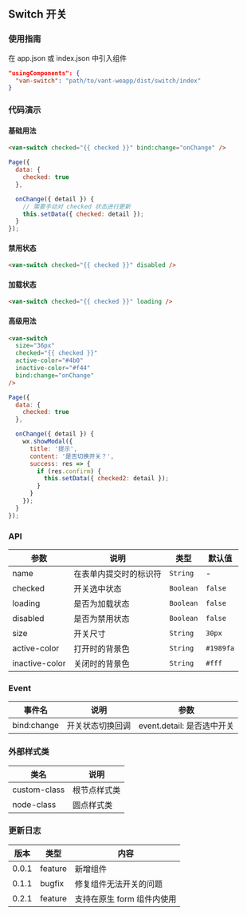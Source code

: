 ## Switch 开关

### 使用指南

在 app.json 或 index.json 中引入组件
```json
"usingComponents": {
  "van-switch": "path/to/vant-weapp/dist/switch/index"
}
```

### 代码演示

#### 基础用法

```html
<van-switch checked="{{ checked }}" bind:change="onChange" />
```

```javascript
Page({
  data: {
    checked: true
  },

  onChange({ detail }) {
    // 需要手动对 checked 状态进行更新
    this.setData({ checked: detail });
  }
});
```

#### 禁用状态

```html
<van-switch checked="{{ checked }}" disabled />
```

#### 加载状态

```html
<van-switch checked="{{ checked }}" loading />
```

#### 高级用法

```html
<van-switch
  size="36px"
  checked="{{ checked }}"
  active-color="#4b0"
  inactive-color="#f44"
  bind:change="onChange"
/>
```

```js
Page({
  data: {
    checked: true
  },

  onChange({ detail }) {
    wx.showModal({
      title: '提示',
      content: '是否切换开关？',
      success: res => {
        if (res.confirm) {
          this.setData({ checked2: detail });
        }
      }
    });
  }
});
```

### API

| 参数 | 说明 | 类型 | 默认值 |
|-----------|-----------|-----------|-------------|
| name | 在表单内提交时的标识符 | `String` | - |
| checked | 开关选中状态 | `Boolean` | `false` |
| loading | 是否为加载状态 | `Boolean` | `false` |
| disabled | 是否为禁用状态 | `Boolean` | `false` |
| size | 开关尺寸 | `String` | `30px` |
| active-color | 打开时的背景色 | `String` | `#1989fa` |
| inactive-color | 关闭时的背景色 | `String` | `#fff` |

### Event

| 事件名 | 说明 | 参数 |
|-----------|-----------|-----------|
| bind:change | 开关状态切换回调 | event.detail: 是否选中开关 |

### 外部样式类

| 类名 | 说明 |
|-----------|-----------|
| custom-class | 根节点样式类 |
| node-class | 圆点样式类 |

### 更新日志

| 版本 | 类型 | 内容 |
|-----------|-----------|-----------|
| 0.0.1 | feature | 新增组件 |
| 0.1.1 | bugfix | 修复组件无法开关的问题 |
| 0.2.1 | feature | 支持在原生 form 组件内使用 |
